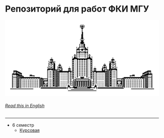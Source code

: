 # Репозиторий для работ ФКИ МГУ   

![alt text](https://github.com/HEHADO/MSU_FSR/blob/main/images/logo.png)
###### [Read this in *English*][eng]

----
- 6 семестр
    - [Курсовая][sh]

[eng]: README.en.md
[sh]: https://github.com/HEHADO/AntonBalanovskiy/blob/shell.4/shelltree.c
[p1]: https://github.com/HEHADO/AntonBalanovskiy/blob/master/prac.1.c
[p2]: https://github.com/HEHADO/AntonBalanovskiy/tree/master/%D0%BF%D0%B5%D1%80%D0%B5%D0%BA%D0%BE%D0%B4%D0%B8%D1%80%D0%BE%D0%B2%D1%89%D0%B8%D0%BA
[p3]: https://github.com/HEHADO/AntonBalanovskiy/tree/master/%D0%BA%D0%BB%D0%B0%D1%81%D1%81%D1%8B
[serv]: https://github.com/HEHADO/AntonBalanovskiy/tree/server/webserver
[p4]: https://github.com/HEHADO/AntonBalanovskiy/blob/4_prac_2/date.cpp
